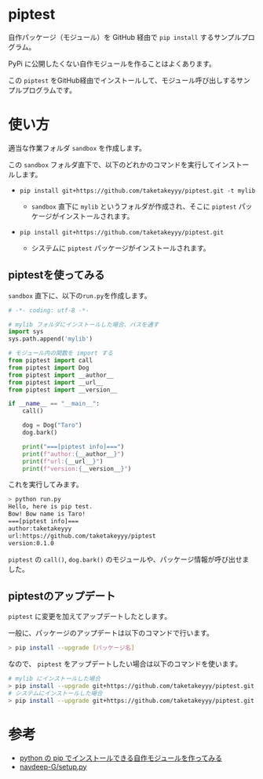 # piptest
自作パッケージ（モジュール）を GitHub 経由で `pip install` するサンプルプログラム。

PyPi に公開したくない自作モジュールを作ることはよくあります。

この `piptest` をGitHub経由でインストールして、モジュール呼び出しするサンプルプログラムです。

# 使い方

適当な作業フォルダ `sandbox` を作成します。

この `sandbox` フォルダ直下で、以下のどれかのコマンドを実行してインストールします。

* `pip install git+https://github.com/taketakeyyy/piptest.git -t mylib`
    - `sandbox` 直下に `mylib` というフォルダが作成され、そこに `piptest` パッケージがインストールされます。

* `pip install git+https://github.com/taketakeyyy/piptest.git`
    - システムに `piptest` パッケージがインストールされます。

## piptestを使ってみる

`sandbox` 直下に、以下の`run.py`を作成します。

```py
# -*- coding: utf-8 -*-

# mylib フォルダにインストールした場合、パスを通す
import sys
sys.path.append('mylib')

# モジュール内の関数を import する
from piptest import call
from piptest import Dog
from piptest import __author__
from piptest import __url__
from piptest import __version__

if __name__ == "__main__":
    call()

    dog = Dog("Taro")
    dog.bark()

    print("===[piptest info]===")
    print(f"author:{__author__}")
    print(f"url:{__url__}")
    print(f"version:{__version__}")
```

これを実行してみます。

```sh
> python run.py
Hello, here is pip test.
Bow! Bow name is Taro!
===[piptest info]===
author:taketakeyyy
url:https://github.com/taketakeyyy/piptest
version:0.1.0
```

`piptest` の `call()`, `dog.bark()` のモジュールや、パッケージ情報が呼び出せました。


## piptestのアップデート
`piptest` に変更を加えてアップデートしたとします。

一般に、パッケージのアップデートは以下のコマンドで行います。

```sh
> pip install --upgrade [パッケージ名]
```

なので、 `piptest` をアップデートしたい場合は以下のコマンドを使います。

```sh
# mylib にインストールした場合
> pip install --upgrade git+https://github.com/taketakeyyy/piptest.git -t mylib
# システムにインストールした場合
> pip install --upgrade git+https://github.com/taketakeyyy/piptest.git
```

# 参考
* [python の pip でインストールできる自作モジュールを作ってみる](https://blog.chocolapod.net/momokan/entry/117)
* [navdeep-G/setup.py](https://github.com/navdeep-G/setup.py)